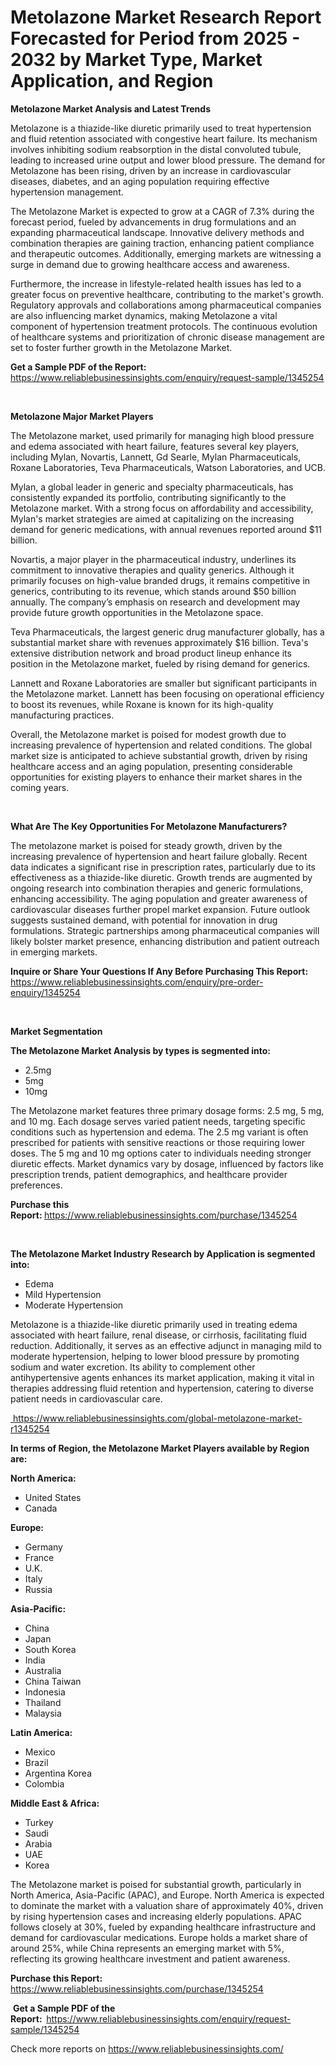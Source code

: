 <p><h1>Metolazone Market Research Report Forecasted for Period from 2025 -  2032 by Market Type, Market Application, and Region</h1></p><p><strong>Metolazone Market Analysis and Latest Trends</strong></p>
<p><p>Metolazone is a thiazide-like diuretic primarily used to treat hypertension and fluid retention associated with congestive heart failure. Its mechanism involves inhibiting sodium reabsorption in the distal convoluted tubule, leading to increased urine output and lower blood pressure. The demand for Metolazone has been rising, driven by an increase in cardiovascular diseases, diabetes, and an aging population requiring effective hypertension management.</p><p>The Metolazone Market is expected to grow at a CAGR of 7.3% during the forecast period, fueled by advancements in drug formulations and an expanding pharmaceutical landscape. Innovative delivery methods and combination therapies are gaining traction, enhancing patient compliance and therapeutic outcomes. Additionally, emerging markets are witnessing a surge in demand due to growing healthcare access and awareness.</p><p>Furthermore, the increase in lifestyle-related health issues has led to a greater focus on preventive healthcare, contributing to the market's growth. Regulatory approvals and collaborations among pharmaceutical companies are also influencing market dynamics, making Metolazone a vital component of hypertension treatment protocols. The continuous evolution of healthcare systems and prioritization of chronic disease management are set to foster further growth in the Metolazone Market.</p></p>
<p><strong>Get a Sample PDF of the Report:&nbsp;</strong> <a href="https://www.reliablebusinessinsights.com/enquiry/request-sample/1345254?utm_campaign=2267&utm_medium=2&utm_source=Github&utm_content=ia&utm_term=08032025&utm_id=metolazone">https://www.reliablebusinessinsights.com/enquiry/request-sample/1345254</a></p>
<p>&nbsp;</p>
<p><strong>Metolazone Major Market Players</strong></p>
<p><p>The Metolazone market, used primarily for managing high blood pressure and edema associated with heart failure, features several key players, including Mylan, Novartis, Lannett, Gd Searle, Mylan Pharmaceuticals, Roxane Laboratories, Teva Pharmaceuticals, Watson Laboratories, and UCB. </p><p>Mylan, a global leader in generic and specialty pharmaceuticals, has consistently expanded its portfolio, contributing significantly to the Metolazone market. With a strong focus on affordability and accessibility, Mylan's market strategies are aimed at capitalizing on the increasing demand for generic medications, with annual revenues reported around $11 billion.</p><p>Novartis, a major player in the pharmaceutical industry, underlines its commitment to innovative therapies and quality generics. Although it primarily focuses on high-value branded drugs, it remains competitive in generics, contributing to its revenue, which stands around $50 billion annually. The company’s emphasis on research and development may provide future growth opportunities in the Metolazone space.</p><p>Teva Pharmaceuticals, the largest generic drug manufacturer globally, has a substantial market share with revenues approximately $16 billion. Teva's extensive distribution network and broad product lineup enhance its position in the Metolazone market, fueled by rising demand for generics.</p><p>Lannett and Roxane Laboratories are smaller but significant participants in the Metolazone market. Lannett has been focusing on operational efficiency to boost its revenues, while Roxane is known for its high-quality manufacturing practices.</p><p>Overall, the Metolazone market is poised for modest growth due to increasing prevalence of hypertension and related conditions. The global market size is anticipated to achieve substantial growth, driven by rising healthcare access and an aging population, presenting considerable opportunities for existing players to enhance their market shares in the coming years.</p></p>
<p>&nbsp;</p>
<p><strong>What Are The Key Opportunities For Metolazone Manufacturers?</strong></p>
<p><p>The metolazone market is poised for steady growth, driven by the increasing prevalence of hypertension and heart failure globally. Recent data indicates a significant rise in prescription rates, particularly due to its effectiveness as a thiazide-like diuretic. Growth trends are augmented by ongoing research into combination therapies and generic formulations, enhancing accessibility. The aging population and greater awareness of cardiovascular diseases further propel market expansion. Future outlook suggests sustained demand, with potential for innovation in drug formulations. Strategic partnerships among pharmaceutical companies will likely bolster market presence, enhancing distribution and patient outreach in emerging markets.</p></p>
<p><strong>Inquire or Share Your Questions If Any Before Purchasing This Report:</strong> <a href="https://www.reliablebusinessinsights.com/enquiry/pre-order-enquiry/1345254?utm_campaign=2267&utm_medium=2&utm_source=Github&utm_content=ia&utm_term=08032025&utm_id=metolazone">https://www.reliablebusinessinsights.com/enquiry/pre-order-enquiry/1345254</a></p>
<p>&nbsp;</p>
<p><strong>Market Segmentation</strong></p>
<p><strong>The Metolazone Market Analysis by types is segmented into:</strong></p>
<p><ul><li>2.5mg</li><li>5mg</li><li>10mg</li></ul></p>
<p><p>The Metolazone market features three primary dosage forms: 2.5 mg, 5 mg, and 10 mg. Each dosage serves varied patient needs, targeting specific conditions such as hypertension and edema. The 2.5 mg variant is often prescribed for patients with sensitive reactions or those requiring lower doses. The 5 mg and 10 mg options cater to individuals needing stronger diuretic effects. Market dynamics vary by dosage, influenced by factors like prescription trends, patient demographics, and healthcare provider preferences.</p></p>
<p><strong>Purchase this Report:&nbsp;</strong><a href="https://www.reliablebusinessinsights.com/purchase/1345254?utm_campaign=2267&utm_medium=2&utm_source=Github&utm_content=ia&utm_term=08032025&utm_id=metolazone">https://www.reliablebusinessinsights.com/purchase/1345254</a></p>
<p>&nbsp;</p>
<p><strong>The Metolazone Market Industry Research by Application is segmented into:</strong></p>
<p><ul><li>Edema</li><li>Mild Hypertension</li><li>Moderate Hypertension</li></ul></p>
<p><p>Metolazone is a thiazide-like diuretic primarily used in treating edema associated with heart failure, renal disease, or cirrhosis, facilitating fluid reduction. Additionally, it serves as an effective adjunct in managing mild to moderate hypertension, helping to lower blood pressure by promoting sodium and water excretion. Its ability to complement other antihypertensive agents enhances its market application, making it vital in therapies addressing fluid retention and hypertension, catering to diverse patient needs in cardiovascular care.</p></p>
<p><a href="https://www.reliablebusinessinsights.com/global-metolazone-market-r1345254?utm_campaign=2267&utm_medium=2&utm_source=Github&utm_content=ia&utm_term=08032025&utm_id=metolazone">&nbsp;https://www.reliablebusinessinsights.com/global-metolazone-market-r1345254</a></p>
<p><strong>In terms of Region, the Metolazone Market Players available by Region are:</strong></p>
<p>
    <p> <strong> North America: </strong>
        <ul>
            <li>United States</li>
            <li>Canada</li>
        </ul>
        </p> 
    <p> <strong> Europe: </strong>
        <ul>
            <li>Germany</li>
            <li>France</li>
            <li>U.K.</li>
            <li>Italy</li>
            <li>Russia</li>
        </ul>
        </p> 
    <p> <strong> Asia-Pacific: </strong>
        <ul>
            <li>China</li>
            <li>Japan</li>
            <li>South Korea</li>
            <li>India</li>
            <li>Australia</li>
            <li>China Taiwan</li>
            <li>Indonesia</li>
            <li>Thailand</li>
            <li>Malaysia</li>
        </ul>
        </p> 
    <p> <strong> Latin America: </strong>
        <ul>
            <li>Mexico</li>
            <li>Brazil</li>
            <li>Argentina Korea</li>
            <li>Colombia</li>
        </ul>
        </p> 
    <p> <strong> Middle East & Africa: </strong>
        <ul>
            <li>Turkey</li>
            <li>Saudi</li>
            <li>Arabia</li>
            <li>UAE</li>
            <li>Korea</li>
        </ul>
    </p>
    </p>
<p><p>The Metolazone market is poised for substantial growth, particularly in North America, Asia-Pacific (APAC), and Europe. North America is expected to dominate the market with a valuation share of approximately 40%, driven by rising hypertension cases and increasing elderly populations. APAC follows closely at 30%, fueled by expanding healthcare infrastructure and demand for cardiovascular medications. Europe holds a market share of around 25%, while China represents an emerging market with 5%, reflecting its growing healthcare investment and patient awareness.</p></p>
<p><strong>Purchase this Report: </strong><a href="https://www.reliablebusinessinsights.com/purchase/1345254?utm_campaign=2267&utm_medium=2&utm_source=Github&utm_content=ia&utm_term=08032025&utm_id=metolazone">https://www.reliablebusinessinsights.com/purchase/1345254</a></p>
<p>&nbsp;<strong>Get a Sample PDF of the Report:&nbsp;&nbsp;</strong><a href="https://www.reliablebusinessinsights.com/enquiry/request-sample/1345254?utm_campaign=2267&utm_medium=2&utm_source=Github&utm_content=ia&utm_term=08032025&utm_id=metolazone">https://www.reliablebusinessinsights.com/enquiry/request-sample/1345254</a></p>
<p><strong></strong></p>
<p>Check more reports on <a href="https://www.reliablebusinessinsights.com/?utm_campaign=2267&utm_medium=2&utm_source=Github&utm_content=ia&utm_term=08032025&utm_id=metolazone">https://www.reliablebusinessinsights.com/</a></p>
